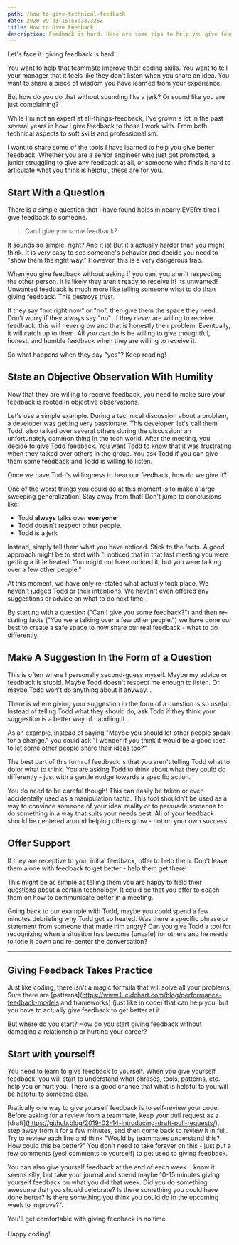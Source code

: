```yaml
---
path: /how-to-give-technical-feedback
date: 2020-09-23T15:55:33.325Z
title: How to Give Feedback
description: Feedback is hard. Here are some tips to help you give feedback well.
---
```

Let's face it: giving feedback is hard. 

You want to help that teammate improve their coding skills. You want to tell your manager that it feels like they don't listen when you share an idea. You want to share a piece of wisdom you have learned from your experience.

But how do you do that without sounding like a jerk? Or sound like you are just complaining? 

While I'm not an expert at all-things-feedback, I've grown a lot in the past several years in how I give feedback to those I work with. From both technical aspects to soft skills and professionalism. 

I want to share some of the tools I have learned to help you give better feedback. Whether you are a senior engineer who just got promoted, a junior struggling to give any feedback at all, or someone who finds it hard to articulate what you think is helpful, these are for you.

## Start With a Question

There is a simple question that I have found helps in nearly EVERY time I give feedback to someone.

> Can I give you some feedback?

It sounds so simple, right? And it is! But it's actually harder than you might think. It is very easy to see someone's behavior and decide you need to "show them the right way." However, this is a very dangerous trap. 

When you give feedback without asking if you can, you aren't respecting the other person. It is likely they aren't ready to receive it! Its unwanted! Unwanted feedback is much more like telling someone what to do than giving feedback. This destroys trust.

If they say "not right now" or "no", then give them the space they need. Don't worry if they always say "no". If they *never* are willing to receive feedback, this will never grow and that is honestly their problem. Eventually, it will catch up to them. All you can do is be willing to give thoughtful, honest, and humble feedback when they are willing to receive it.

So what happens when they say "yes"? Keep reading!

## State an Objective Observation With Humility

Now that they are willing to receive feedback, you need to make sure your feedback is rooted in objective observations. 

Let's use a simple example. During a technical discussion about a problem, a developer was getting very passionate. This developer, let's call them Todd, also talked over several others during the discussion;  an unfortunately common thing in the tech world. After the meeting, you decide to give Todd feedback. You want Todd to know that it was frustrating when they talked over others in the group. You ask Todd if you can give them some feedback and Todd is willing to listen.

Once we have Todd's willingness to hear our feedback, how do we give it?

One of the worst things you could do at this moment is to make a large sweeping generalization! Stay away from that! Don't jump to conclusions like:

* Todd **always** talks over **everyone** 
* Todd doesn't respect other people.
* Todd is a jerk

Instead, simply tell them what you have noticed. Stick to the facts. A good approach might be to start with "I noticed that in that last meeting you were getting a little heated. You might not have noticed it, but you were talking over a few other people."

At this moment, we have only re-stated what actually took place. We haven't judged Todd or their intentions. We haven't even offered any suggestions or advice on what to do next time. 

By starting with a question ("Can I give you some feedback?") and then re-stating facts ("You were talking over a few other people.") we have done our best to create a safe space to now share our real feedback - what to do differently.

## Make A Suggestion In the Form of a Question

This is often where I personally second-guess myself. Maybe my advice or feedback is stupid. Maybe Todd doesn't respect me enough to listen. Or maybe Todd won't do anything about it anyway...

There is where giving your suggestion in the form of a question is so useful. Instead of telling Todd what they should do, ask Todd if they think your suggestion is a better way of handling it. 

As an example, instead of saying "Maybe you should let other people speak for a change." you could ask "I wonder if you think it would be a good idea to let some other people share their ideas too?" 

The best part of this form of feedback is that you aren't telling Todd what to do or what to think. You are asking Todd to think about what they could do differently - just with a gentle nudge towards a specific action. 

You do need to be careful though! This can easily be taken or even accidentally used as a manipulation tactic. This tool shouldn't be used as a way to convince someone of your ideal reality or to persuade someone to do something in a way that suits your needs best. All of your feedback should be centered around helping others grow - not on your own success.

## Offer Support

If they are receptive to your initial feedback, offer to help them. Don't leave them alone with feedback to get better - help them get there! 

This might be as simple as telling them you are happy to field their questions about a certain technology. It could be that you offer to coach them on how to communicate better in a meeting. 

Going back to our example with Todd, maybe you could spend a few minutes debriefing why Todd got so heated. Was there a specific phrase or statement from someone that made him angry? Can you give Todd a tool for recognizing when a situation has become \[unsafe] for others and he needs to tone it down and re-center the conversation?

- - -

## Giving Feedback Takes Practice

Just like coding, there isn't a magic formula that will solve all your problems. Sure there are \[patterns](https://www.lucidchart.com/blog/performance-feedback-models and frameworks) (just like in code) that can help you, but you have to actually give feedback to get better at it.

But where do you start? How do you start giving feedback without damaging a relationship or hurting your career? 

## Start with yourself!

You need to learn to give feedback to yourself. When you give yourself feedback, you will start to understand what phrases, tools, patterns, etc. help you or hurt you. There is a good chance that what is helpful to you will be helpful to someone else. 

Pratically one way to give yourself feedback is to self-review your code. Before asking for a review from a teammate, keep your pull request as a \[draft](https://github.blog/2019-02-14-introducing-draft-pull-requests/), step away from it for a few minutes, and then come back to review it in full. Try to review each line and think "Would by teammates understand this? How could this be better?" You don't need to take forever on this - just put a few comments (yes! comments to yourself) to get used to giving feedback.

You can also give yourself feedback at the end of each week. I know it seems silly, but take your journal and spend maybe 10-15 minutes giving yourself feedback on what you did that week. Did you do something awesome that you should celebrate? Is there something you could have done better? Is there something you think you could do in the upcoming week to improve?". 

You'll get comfortable with giving feedback in no time.\
\
Happy coding!
